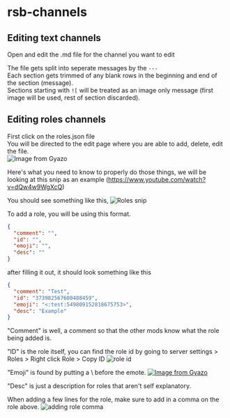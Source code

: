 # rsb-channels

## Editing text channels

Open and edit the .md file for the channel you want to edit

The file gets split into seperate messages by the `---`  
Each section gets trimmed of any blank rows in the beginning and end of the section (message).  
Sections starting with `![` will be treated as an image only message (first image will be used, rest of section discarded).  

## Editing roles channels

First click on the roles.json file  
You will be directed to the edit page where you are able to add, delete, edit the file.  
![Image from Gyazo](https://i.gyazo.com/536d7f00cdf60fa4f963c12f66104845.gif)

Here's what you need to know to properly do those things, we will be looking at this snip as an example (https://www.youtube.com/watch?v=dQw4w9WgXcQ)

You should see something like this, ![Roles snip](https://cdn.discordapp.com/attachments/465059517550428173/549808419251421184/unknown.png)

To add a role, you will be using this format.

```json
{
  "comment": "",
  "id": "",
  "emoji": "",
  "desc": ""
}
```

after filling it out, it should look something like this

```json
{
  "comment": "Test",
  "id": "373982567600488459",
  "emoji": "<:test:549809152818675753>",
  "desc": "Example"
}
```

"Comment" is well, a comment so that the other mods know what the role being added is.

"ID" is the role itself, you can find the role id by going to server settings > Roles > Right click Role > Copy ID
![role id](https://cdn.discordapp.com/attachments/465059517550428173/742799856665493604/unknown.png)

"Emoji" is found by putting a \ before the emote. 
[![Image from Gyazo](https://i.gyazo.com/43366b282997025f68ac5aa9de18bee3.gif)](https://gyazo.com/43366b282997025f68ac5aa9de18bee3)

"Desc" is just a description for roles that aren't self explanatory.

When adding a few lines for the role, make sure to add in a comma on the role above.
![adding role comma](https://cdn.discordapp.com/attachments/465059517550428173/549818678795829268/unknown.png)
